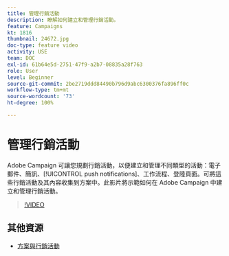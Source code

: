 ```yaml
---
title: 管理行銷活動
description: 瞭解如何建立和管理行銷活動。
feature: Campaigns
kt: 1816
thumbnail: 24672.jpg
doc-type: feature video
activity: USE
team: DOC
exl-id: 61b64e5d-2751-47f9-a2b7-08835a28f763
role: User
level: Beginner
source-git-commit: 2be2719ddd84490b796d9abc6300376fa896ff0c
workflow-type: tm+mt
source-wordcount: '73'
ht-degree: 100%

---
```


# 管理行銷活動

Adobe Campaign 可讓您規劃行銷活動，以便建立和管理不同類型的活動：電子郵件、簡訊、[!UICONTROL push notifications]、工作流程、登陸頁面。可將這些行銷活動及其內容收集到方案中。此影片將示範如何在 Adobe Campaign 中建立和管理行銷活動。

>[!VIDEO](https://video.tv.adobe.com/v/24672?quality=12)

## 其他資源

* [方案與行銷活動](https://experienceleague.adobe.com/docs/campaign-standard/using/getting-started/marketing-plans/programs-and-campaigns.html?lang=zh-Hant)
